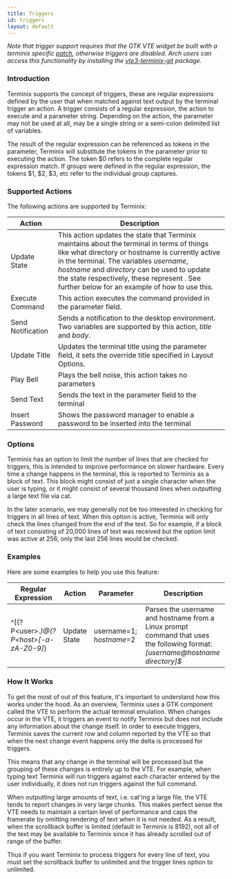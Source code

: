 ```yaml
---
title: Triggers
id: triggers
layout: default
---
```

*Note that trigger support requires that the GTK VTE widget be built with a terminix specific [patch](https://github.com/gnunn1/terminix/blob/master/experimental/vte/alternate-screen.patch), otherwise triggers are disabled. Arch users can access this functionality by installing the [vte3-terminix-git](https://aur.archlinux.org/packages/vte3-terminix-git) package.*

### Introduction

Terminix supports the concept of triggers, these are regular expressions defined by the user that when matched against text output by the terminal trigger an action. A trigger consists of a regular expression, the action to execute and a parameter string. Depending on the action, the parameter may not be used at all, may be a single string or a semi-colon delimited list of variables.

The result of the regular expression can be referenced as tokens in the parameter, Terminix will substitute the tokens in the parameter prior to executing the action. The token $0 refers to the complete regular expression match. If groups were defined in the regular expression, the tokens $1, $2, $3, etc refer to the individual group captures.

### Supported Actions

The following actions are supported by Terminix:

Action | Description
-------|------------
Update State | This action updates the state that Terminix maintains about the terminal in terms of things like what directory or hostname is currently active in the terminal. The variables *username*, *hostname* and *directory* can be used to update the state respectively, these represent . See further below for an example of how to use this.
Execute Command | This action executes the command provided in the parameter field.
Send Notification | Sends a notification to the desktop environment. Two variables are supported by this action, *title* and *body*.
Update Title | Updates the terminal title using the parameter field, it sets the override title specified in Layout Options.
Play Bell | Plays the bell noise, this action takes no parameters
Send Text | Sends the text in the parameter field to the terminal
Insert Password | Shows the password manager to enable a password to be inserted into the terminal

### Options

Terminix has an option to limit the number of lines that are checked for triggers, this is intended to improve performance on slower hardware. Every time a change happens in the terminal, this is reported to Terminix as a block of text. This block might consist of just a single character when the user is typing, or it might consist of several thousand lines when outputting a large text file via cat.

In the later scenario, we may generally not be too interested in checking for triggers in all lines of text. When this option is active, Terminix will only check the lines changed from the end of the text. So for example, if a block of text consisting of 20,000 lines of text was received but the option limit was active at 256, only the last 256 lines would be checked.

### Examples

Here are some examples to help you use this feature:

Regular Expression | Action | Parameter | Description
-------------------|--------|-----------|------------
^\[(?P&lt;user>.*)@(?P&lt;host>[-a-zA-Z0-9]*) | Update State | username=$1;hostname=$2 | Parses the username and hostname from a Linux prompt command that uses the following format: *[username@hostname directory]$*

### How It Works

To get the most of out of this feature, it's important to understand how this works under the hood. As an overview, Terminix uses a GTK component called the VTE to perform the actual terminal emulation. When changes occur in the VTE, it triggers an event to notify Terminix but does not include any information about the change itself. In order to execute triggers, Terminix saves the current row and column reported by the VTE so that when the next change event happens only the delta is processed for triggers.

This means that any change in the terminal will be processed but the grouping of these changes is entirely up to the VTE. For example, when typing text Terminix will run triggers against each character entered by the user individually, it does not run triggers against the full command. 

When outputting large amounts of text, i.e. cat'ing a large file, the VTE tends to report changes in very large chunks. This makes perfect sense the VTE needs to maintain a certain level of performance and caps the framerate by omitting rendering of text when it is not needed. As a result, when the scrollback buffer is limited (default in Terminix is 8192), not all of the text may be available to Terminix since it has already scrolled out of range of the buffer.

Thus if you want Terminix to process triggers for every line of text, you must set the scrollback buffer to unlimited and the trigger lines option to unlimited.

